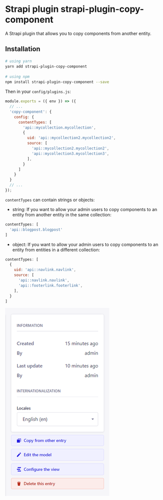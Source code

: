 # Strapi plugin strapi-plugin-copy-component

A Strapi plugin that allows you to copy components from another entity.

## Installation

```bash
# using yarn
yarn add strapi-plugin-copy-component

# using npm
npm install strapi-plugin-copy-component --save
```

Then in your `config/plugins.js`:
```js
module.exports = ({ env }) => ({
  // ...
  'copy-component': {
    config: {
      contentTypes: [
        'api::mycollection.mycollection',
        {
          uid: 'api::mycollection2.mycollection2',
          source: [
            'api::mycollection2.mycollection2',
            'api::mycollection3.mycollection3',
          ],
        }
      ]
    }
  }
  // ...
});
```

`contentTypes` can contain strings or objects:
- string: If you want to allow your admin users to copy components to an entity from another entity in the same collection:
```js
contentTypes: [
  'api::blogpost.blogpost'
]
```
- object: If you want to allow your admin users to copy components to an entity from entities in a different collection:
```js
contentTypes: [
  {
    uid: 'api::navlink.navlink',
    source: [
      'api::navlink.navlink',
      'api::footerlink.footerlink',
    ],
  }
]
```

![](https://raw.githubusercontent.com/Freyb/strapi-plugin-copy-component/main/images/sidebar_button.png)